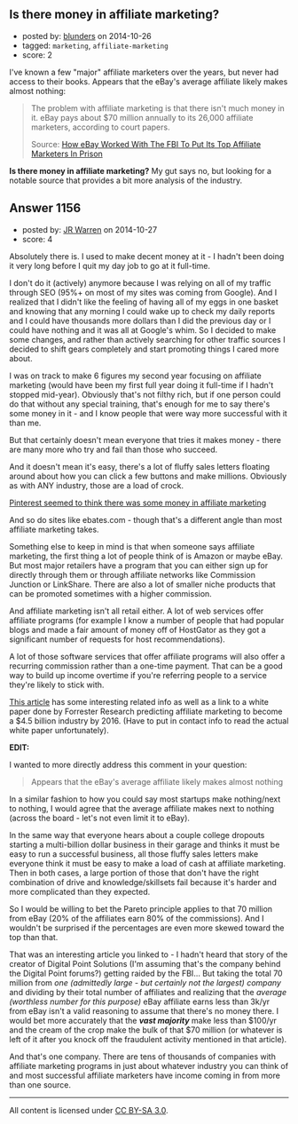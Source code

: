 ## Is there money in affiliate marketing?

- posted by: [blunders](https://stackexchange.com/users/216182/blunders) on 2014-10-26
- tagged: `marketing`, `affiliate-marketing`
- score: 2

I've known a few "major" affiliate marketers over the years, but never had access to their books. Appears that the eBay's average affiliate likely makes almost nothing:

> The problem with affiliate marketing is that there isn't much money in
> it. eBay pays about $70 million annually to its 26,000 affiliate
> marketers, according to court papers.
> 
> Source: [How eBay Worked With The FBI To Put Its Top Affiliate
> Marketers In Prison][1]

**Is there money in affiliate marketing?** My gut says no, but looking for a notable source that provides a bit more analysis of the industry.

  [1]: http://www.businessinsider.com/ebay-the-fbi-shawn-hogan-and-brian-dunning-2013-4#ixzz3HGgqaAIb


## Answer 1156

- posted by: [JR Warren](https://stackexchange.com/users/1866317/jr-warren) on 2014-10-27
- score: 4

<p>Absolutely there is. I used to make decent money at it - I hadn't been doing it very long before I quit my day job to go at it full-time.</p>

<p>I don't do it (actively) anymore because I was relying on all of my traffic through SEO (95%+ on most of my sites was coming from Google). And I realized that I didn't like the feeling of  having all of my eggs in one basket and knowing that any morning I could wake up to check my daily reports and I could have thousands more dollars than I did the previous day or I could have nothing and it was all at Google's whim. So I decided to make some changes, and rather than actively searching for other traffic sources I decided to shift gears completely and start promoting things I cared more about. </p>

<p>I was on track to make 6 figures my second year focusing on affiliate marketing (would have been my first full year doing it full-time if I hadn't stopped mid-year).  Obviously that's not filthy rich, but if one person could do that without any special training, that's enough for me to say there's some money in it - and I know people that were way more successful with it than me.</p>

<p>But that certainly doesn't mean everyone that tries it makes money - there are many more who try and fail than those who succeed.</p>

<p>And it doesn't mean it's easy, there's a lot of fluffy sales letters floating around about how you can click a few buttons and make millions. Obviously as with ANY industry, those are a load of crock.</p>

<p><a href="http://blog.skimlinks.com/2012/02/08/it%E2%80%99s-not-a-secret/" rel="nofollow">Pinterest seemed to think there was some money in affiliate marketing</a></p>

<p>And so do sites like ebates.com - though that's a different angle than most affiliate marketing takes.</p>

<p>Something else to keep in mind is that when someone says affiliate marketing,  the first thing a lot of people think of is Amazon or maybe eBay. But most major retailers have a program that you can either sign up for directly through them or through affiliate networks like Commission Junction or LinkShare.  There are also a lot of smaller niche products that can be promoted sometimes with a higher commission.</p>

<p>And affiliate marketing isn't all retail either. A lot of web services offer affiliate programs (for example I know a number of people that had popular blogs and made a fair amount of money off of HostGator as they got a significant number of requests for host recommendations).</p>

<p>A lot of those software services that offer affiliate programs will also offer a recurring commission rather than a one-time payment. That can be a good way to build up income overtime if you're referring people to a service they're likely to stick with.</p>

<p><a href="http://marketingland.com/affiliate-marketing-trends-for-2013-29374" rel="nofollow">This article</a> has some interesting related info as well as  a  link to a white paper done by Forrester Research predicting affiliate marketing to become a $4.5 billion industry by 2016.  (Have to put in contact info to read the actual white paper unfortunately).</p>

<p><strong>EDIT:</strong></p>

<p>I wanted to more directly address this comment in your question:</p>

<blockquote>
  <p>Appears that the eBay's average affiliate likely makes almost nothing</p>
</blockquote>

<p>In a similar fashion to how you could say most startups make nothing/next to nothing, I would agree that the average affiliate makes next to nothing (across the board - let's not even limit it to eBay).</p>

<p>In the same way that everyone hears about a couple college dropouts starting a multi-billion dollar business in their garage and thinks it must be easy to run a successful business, all those fluffy sales letters make everyone think it must be easy to make a load of cash at affiliate marketing.  Then in both cases, a large portion of those that don't have the right combination of drive and knowledge/skillsets fail because it's harder and more complicated than they expected.</p>

<p>So I would be willing to bet the Pareto principle applies to that 70 million from eBay (20% of the affiliates earn 80% of the commissions). And I wouldn't be surprised if the percentages are even more skewed toward the top than that.</p>

<p>That was an interesting article you linked to - I hadn't heard that story of the creator of Digital Point Solutions (I'm assuming that's the company behind the Digital Point forums?) getting raided by the FBI... But taking the total 70 million from <em>one (admittedly large - but certainly not the largest) company</em> and dividing by their total number of affiliates and realizing that the <em>average (worthless number for this purpose)</em> eBay affiliate earns less than 3k/yr from eBay isn't a valid reasoning to assume that there's no money there.  I would bet more accurately that the <strong><em>vast majority</em></strong> make less than $100/yr and the cream of the crop make the bulk of that $70 million (or whatever is left of it after you knock off the fraudulent activity mentioned in that article).</p>

<p>And that's one company. There are tens of thousands of companies with affiliate marketing programs in just about whatever industry you can think of and most successful affiliate marketers have income coming in from more than one source.</p>




---

All content is licensed under [CC BY-SA 3.0](https://creativecommons.org/licenses/by-sa/3.0/).
